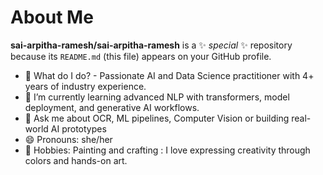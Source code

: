 # About Me


**sai-arpitha-ramesh/sai-arpitha-ramesh** is a ✨ _special_ ✨ repository because its `README.md` (this file) appears on your GitHub profile.


- 🔭 What do I do? - Passionate AI and Data Science practitioner with 4+ years of industry experience.
- 🌱 I’m currently learning advanced NLP with transformers, model deployment, and generative AI workflows.
- 💬 Ask me about OCR, ML pipelines, Computer Vision or building real-world AI prototypes
- 😄 Pronouns: she/her
- 🎨 Hobbies: Painting and crafting : I love expressing creativity through colors and hands-on art.


